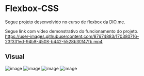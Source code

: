 # Flexbox-CSS
Segue projeto desenvolvido no curso de flexbox da DIO.me.

Segue link com vídeo demonstrativo do funcionamento do projeto.
https://user-images.githubusercontent.com/87674883/170380716-23f331ed-94b8-4508-b442-5528b30f47fb.mp4


## Visual
![image](https://user-images.githubusercontent.com/87674883/172940732-25d698c3-0d48-4213-bb0c-2c96ad817d63.png)
![image](https://user-images.githubusercontent.com/87674883/172940790-b66efe71-1502-4085-898f-01fc388b5b4a.png)
![image](https://user-images.githubusercontent.com/87674883/172940805-9f0d3ec7-7852-4f07-a541-d0bead81884d.png)
![image](https://user-images.githubusercontent.com/87674883/172940815-147fb35c-59cf-4623-bc03-dc16ca537b93.png)


